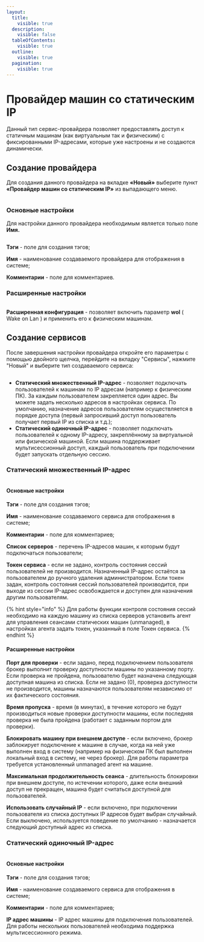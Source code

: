 ```yaml
---
layout:
  title:
    visible: true
  description:
    visible: false
  tableOfContents:
    visible: true
  outline:
    visible: true
  pagination:
    visible: true
---
```


# Провайдер машин со статическим IP

Данный тип сервис-провайдера позволяет предоставлять доступ к статичным машинам (как виртуальным так и физическим) с фиксированными IP-адресами, которые уже настроены и не создаются динамически.

## Создание провайдера <a href="#provider" id="provider"></a>

Для создания данного провайдера на вкладке **«Новый»** выберите пункт **«Провайдер машин со статическим IP»** из выпадающего меню.

<figure><img src="../../../.gitbook/assets/statIP (1).png" alt=""><figcaption></figcaption></figure>

### **Основные настройки** <a href="#main" id="main"></a>

&#x20;Для настройки данного провайдера необходимым является только поле **Имя.**

<figure><img src="../../../.gitbook/assets/image (10).png" alt=""><figcaption></figcaption></figure>

**Тэги** - поле для создания тэгов;

**Имя** - наименование создаваемого провайдера для отображения в системе;

**Комментарии** - поле для комментариев.

### Расширенные настройки <a href="#advanced" id="advanced"></a>

<figure><img src="../../../.gitbook/assets/image (113).png" alt=""><figcaption></figcaption></figure>

**Расширенная конфигурация** - позволяет включить параметр **wol** ( Wake on Lan ) и применить его к физическим машинам.

## Создание сервисов <a href="#services" id="services"></a>

После завершения настройки провайдера откройте его параметры с помощью двойного щелчка, перейдите на вкладку "Сервисы", нажмите "Новый" и выберите тип создаваемого сервиса:

<figure><img src="../../../.gitbook/assets/image (111).png" alt=""><figcaption></figcaption></figure>

* **Статический множественный IP-адрес** - позволяет подключать пользователей к машинам по IP адресам (например к физическим ПК). За каждым пользователем закрепляется один адрес. Вы можете задать несколько адресов в настройках сервиса. По умолчанию, назначение адресов пользователям осуществляется в порядке доступа (первый запросивший доступ пользователь получает первый IP из списка и т.д.);
* **Статический одиночный IP-адрес** - позволяет подключать пользователей к одному IP-адресу, закреплённому за виртуальной или физической машиной. Если машина поддерживает мультисессионный доступ, каждый пользователь при подключении будет запускать отдельную сессию.

### Статический множественный IP-адрес <a href="#multiple-ip" id="multiple-ip"></a>

<figure><img src="../../../.gitbook/assets/image (115).png" alt=""><figcaption></figcaption></figure>

#### Основные настройки <a href="#multiple-main" id="multiple-main"></a>

**Тэги** - поле для создания тэгов;

**Имя** - наименование создаваемого сервиса для отображения в системе;

**Комментарии** - поле для комментариев;

**Список серверов** - перечень IP-адресов машин, к которым будут подключаться пользователи;

**Токен сервиса** - если не задано, контроль состояния сессий пользователей не производится. Назначенный IP-адрес остаётся за пользователем до ручного удаления администратором. Если токен задан, контроль состояния сессий пользователей производится, при выходе из сессии IP-адрес освобождается и доступен для назначения другим пользователям.

{% hint style="info" %}
Для работы функции контроля состояния сессий необходимо на каждую машину из списка серверов установить агент для управления сеансами статических машин (unmanaged), в настройках агента задать токен, указанный в поле Токен сервиса.
{% endhint %}

#### Расширенные настройки <a href="#multiple-advanced" id="multiple-advanced"></a>

**Порт для проверки** - если задано, перед подключением пользователя брокер выполнит проверку доступности машины по указанному порту. Если проверка не пройдена, пользователю будет назначена следующая доступная машина из списка. Если не задано (0), проверка доступности не производится, машины назначаются пользователям независимо от их фактического состояния.

**Время пропуска** - время (в минутах), в течение которого не будут производиться новые проверки доступности машины, если последняя проверка не была пройдена (работает с заданным портом для проверки).

**Блокировать машину при внешнем доступе** - если включено, брокер заблокирует подключение к машине в случае, когда на ней уже выполнен вход в систему (например на физическом ПК был выполнен локальный вход в систему, не через брокер). Для работы параметра требуется установленный unmanaged агент на машине.

**Максимальная продолжительность сеанса** - длительность блокировки при внешнем доступе, по истечении которого, даже если внешний доступ не прекращен, машина будет считаться доступной для пользователей.

**Использовать случайный IP** - если включено, при подключении пользователя из списка доступных IP адресов будет выбран случайный. Если выключено, используется поведение по умолчанию - назначается следующий доступный адрес из списка.

### Статический одиночный IP-адрес <a href="#single-ip" id="single-ip"></a>

<figure><img src="../../../.gitbook/assets/image (112).png" alt=""><figcaption></figcaption></figure>

#### Основные настройки <a href="#single-main" id="single-main"></a>

**Тэги** - поле для создания тэгов;

**Имя** - наименование создаваемого сервиса для отображения в системе;

**Комментарии** - поле для комментариев;

**IP адрес машины** - IP адрес машины для подключения пользователей. Для работы нескольких пользователей необходима поддержка мультисессионного режима.
